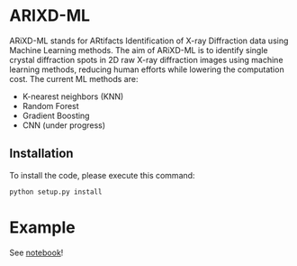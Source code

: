 # ARIXD-ML

ARiXD-ML stands for ARtifacts Identification of X-ray Diffraction data using Machine Learning methods. The aim of ARiXD-ML is to identify single crystal diffraction spots in 2D raw X-ray diffraction images using machine learning methods, reducing human efforts while lowering the computation cost. The current ML methods are:
- K-nearest neighbors (KNN)
- Random Forest
- Gradient Boosting
- CNN (under progress)

## Installation

To install the code, please execute this command:
```
python setup.py install
```

# Example

See [notebook](https://github.com/AdvancedPhotonSource/AIRXD-ML/tree/main/notebook)!

